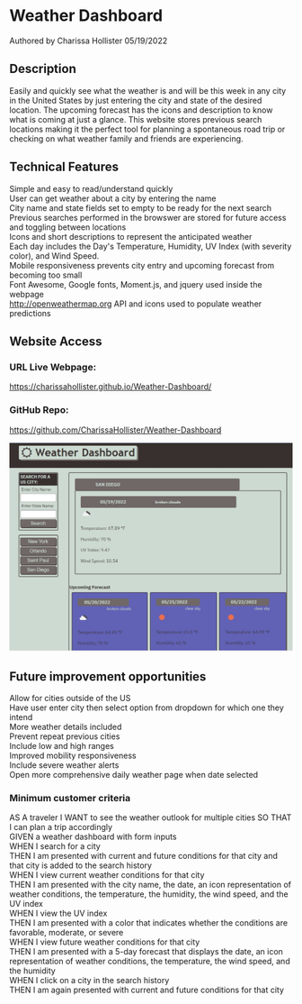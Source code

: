 # Weather Dashboard

Authored by Charissa Hollister 05/19/2022

## Description

Easily and quickly see what the weather is and will be this week in any city in the United States by just entering the city and state of the desired location. The upcoming forecast has the icons and description to know what is coming at just a glance. This website stores previous search locations making it the perfect tool for planning a spontaneous road trip or checking on what weather family and friends are experiencing. <br />

## Technical Features

Simple and easy to read/understand quickly<br />
User can get weather about a city by entering the name<br />
City name and state fields set to empty to be ready for the next search<br />
Previous searches performed in the browswer are stored for future access and toggling between locations<br />
Icons and short descriptions to represent the anticipated weather<br />
Each day includes the Day's Temperature, Humidity, UV Index (with severity color), and Wind Speed. <br />
Mobile responsiveness prevents city entry and upcoming forecast from becoming too small <br />
Font Awesome, Google fonts, Moment.js, and jquery used inside the webpage<br />
http://openweathermap.org API and icons used to populate weather predictions<br />

## Website Access

### URL Live Webpage:

https://charissahollister.github.io/Weather-Dashboard/

### GitHub Repo:
https://github.com/CharissaHollister/Weather-Dashboard


![ScreenShot](./assets/images/ScreenshotWebPage.jpg)

## Future improvement opportunities

Allow for cities outside of the US<br />
Have user enter city then select option from dropdown for which one they intend<br />
More weather details included<br />
Prevent repeat previous cities<br />
Include low and high ranges<br />
Improved mobility responsiveness<br />
Include severe weather alerts<br />
Open more comprehensive daily weather page when date selected<br />

### Minimum customer criteria

AS A traveler
I WANT to see the weather outlook for multiple cities
SO THAT I can plan a trip accordingly<br />
GIVEN a weather dashboard with form inputs<br />
WHEN I search for a city<br />
THEN I am presented with current and future conditions for that city and that city is added to the search history<br />
WHEN I view current weather conditions for that city<br />
THEN I am presented with the city name, the date, an icon representation of weather conditions, the temperature, the humidity, the wind speed, and the UV index<br />
WHEN I view the UV index<br />
THEN I am presented with a color that indicates whether the conditions are favorable, moderate, or severe<br />
WHEN I view future weather conditions for that city<br />
THEN I am presented with a 5-day forecast that displays the date, an icon representation of weather conditions, the temperature, the wind speed, and the humidity<br />
WHEN I click on a city in the search history<br />
THEN I am again presented with current and future conditions for that city<br />
